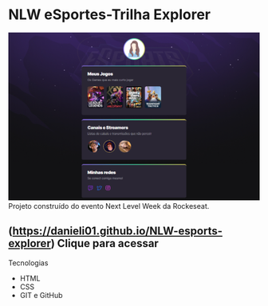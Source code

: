 # NLW eSportes-Trilha Explorer

![preview](./.github/preview.png)
Projeto construído do evento Next Level Week da Rockeseat.

## (https://danieli01.github.io/NLW-esports-explorer) Clique para acessar


 Tecnologias

- HTML
- CSS
- GIT e GitHub
